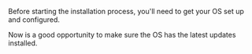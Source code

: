 Before starting the installation process, you'll need to get your OS set up and configured.

Now is a good opportunity to make sure the OS has the latest updates installed.

